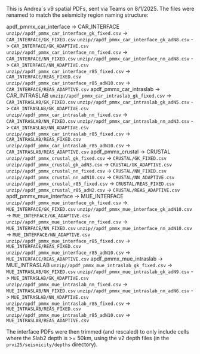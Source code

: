 This is Andrea`s v9 spatial PDFs, sent via Teams on 8/1/2025. The files were renamed to match the seismicity region naming structure:

apdf_pmmx_car_interface -> CAR_INTERFACE
`unzip//apdf_pmmx_car_interface_gk_fixed.csv` -> `CAR_INTERFACE/GK_FIXED.csv`
`unzip//apdf_pmmx_car_interface_gk_adN8.csv` -> `CAR_INTERFACE/GK_ADAPTIVE.csv`
`unzip//apdf_pmmx_car_interface_nn_fixed.csv` -> `CAR_INTERFACE/NN_FIXED.csv`
`unzip//apdf_pmmx_car_interface_nn_adN8.csv` -> `CAR_INTERFACE/NN_ADAPTIVE.csv`
`unzip//apdf_pmmx_car_interface_r85_fixed.csv` -> `CAR_INTERFACE/REAS_FIXED.csv`
`unzip//apdf_pmmx_car_interface_r85_adN10.csv` -> `CAR_INTERFACE/REAS_ADAPTIVE.csv`
apdf_pmmx_car_intraslab -> CAR_INTRASLAB
`unzip//apdf_pmmx_car_intraslab_gk_fixed.csv` -> `CAR_INTRASLAB/GK_FIXED.csv`
`unzip//apdf_pmmx_car_intraslab_gk_adN5.csv` -> `CAR_INTRASLAB/GK_ADAPTIVE.csv`
`unzip//apdf_pmmx_car_intraslab_nn_fixed.csv` -> `CAR_INTRASLAB/NN_FIXED.csv`
`unzip//apdf_pmmx_car_intraslab_nn_adN3.csv` -> `CAR_INTRASLAB/NN_ADAPTIVE.csv`
`unzip//apdf_pmmx_car_intraslab_r85_fixed.csv` -> `CAR_INTRASLAB/REAS_FIXED.csv`
`unzip//apdf_pmmx_car_intraslab_r85_adN10.csv` -> `CAR_INTRASLAB/REAS_ADAPTIVE.csv`
apdf_pmmx_crustal -> CRUSTAL
`unzip//apdf_pmmx_crustal_gk_fixed.csv` -> `CRUSTAL/GK_FIXED.csv`
`unzip//apdf_pmmx_crustal_gk_adN3.csv` -> `CRUSTAL/GK_ADAPTIVE.csv`
`unzip//apdf_pmmx_crustal_nn_fixed.csv` -> `CRUSTAL/NN_FIXED.csv`
`unzip//apdf_pmmx_crustal_nn_adN10.csv` -> `CRUSTAL/NN_ADAPTIVE.csv`
`unzip//apdf_pmmx_crustal_r85_fixed.csv` -> `CRUSTAL/REAS_FIXED.csv`
`unzip//apdf_pmmx_crustal_r85_adN2.csv` -> `CRUSTAL/REAS_ADAPTIVE.csv`
apdf_pmmx_mue_interface -> MUE_INTERFACE
`unzip//apdf_pmmx_mue_interface_gk_fixed.csv` -> `MUE_INTERFACE/GK_FIXED.csv`
`unzip//apdf_pmmx_mue_interface_gk_adN10.csv` -> `MUE_INTERFACE/GK_ADAPTIVE.csv`
`unzip//apdf_pmmx_mue_interface_nn_fixed.csv` -> `MUE_INTERFACE/NN_FIXED.csv`
`unzip//apdf_pmmx_mue_interface_nn_adN10.csv` -> `MUE_INTERFACE/NN_ADAPTIVE.csv`
`unzip//apdf_pmmx_mue_interface_r85_fixed.csv` -> `MUE_INTERFACE/REAS_FIXED.csv`
`unzip//apdf_pmmx_mue_interface_r85_adN10.csv` -> `MUE_INTERFACE/REAS_ADAPTIVE.csv`
apdf_pmmx_mue_intraslab -> MUE_INTRASLAB
`unzip//apdf_pmmx_mue_intraslab_gk_fixed.csv` -> `MUE_INTRASLAB/GK_FIXED.csv`
`unzip//apdf_pmmx_mue_intraslab_gk_adN9.csv` -> `MUE_INTRASLAB/GK_ADAPTIVE.csv`
`unzip//apdf_pmmx_mue_intraslab_nn_fixed.csv` -> `MUE_INTRASLAB/NN_FIXED.csv`
`unzip//apdf_pmmx_mue_intraslab_nn_adN6.csv` -> `MUE_INTRASLAB/NN_ADAPTIVE.csv`
`unzip//apdf_pmmx_mue_intraslab_r85_fixed.csv` -> `MUE_INTRASLAB/REAS_FIXED.csv`
`unzip//apdf_pmmx_mue_intraslab_r85_adN10.csv` -> `MUE_INTRASLAB/REAS_ADAPTIVE.csv`

The interface PDFs were then trimmed (and rescaled) to only include cells where the Slab2 depth is >= 50km, using the v2 depth files (in the `prvi25/seismicity/depths` directory).
